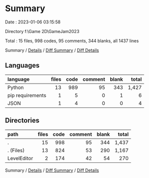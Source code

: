 # Summary

Date : 2023-01-06 03:15:58

Directory f:\\Game 2D\\GameJam2023

Total : 15 files,  998 codes, 95 comments, 344 blanks, all 1437 lines

Summary / [Details](details.md) / [Diff Summary](diff.md) / [Diff Details](diff-details.md)

## Languages
| language | files | code | comment | blank | total |
| :--- | ---: | ---: | ---: | ---: | ---: |
| Python | 13 | 989 | 95 | 343 | 1,427 |
| pip requirements | 1 | 5 | 0 | 1 | 6 |
| JSON | 1 | 4 | 0 | 0 | 4 |

## Directories
| path | files | code | comment | blank | total |
| :--- | ---: | ---: | ---: | ---: | ---: |
| . | 15 | 998 | 95 | 344 | 1,437 |
| . (Files) | 13 | 824 | 53 | 290 | 1,167 |
| LevelEditor | 2 | 174 | 42 | 54 | 270 |

Summary / [Details](details.md) / [Diff Summary](diff.md) / [Diff Details](diff-details.md)